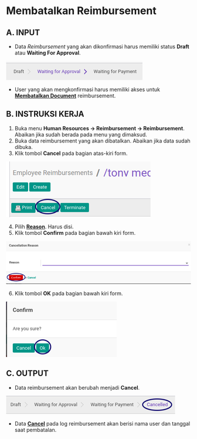 # Membatalkan Reimbursement

## A. INPUT

* Data *Reimbursement* yang akan dikonfirmasi harus memiliki status **Draft** atau **Waiting For Approval**.

![](../../img/reimbursement/status-waiting-for-approval.png)

* User yang akan mengkonfirmasi harus memiliki akses untuk **[Membatalkan Document](./penjelasan.md#field-can-cancel)** reimbursement.

## B. INSTRUKSI KERJA

1. Buka menu **Human Resources -> Reimbursement -> Reimbursement**. Abaikan jika sudah berada pada menu yang dimaksud.
2. Buka data reimbursement yang akan dibatalkan. Abaikan jika data sudah dibuka.
3. Klik tombol **Cancel** pada bagian atas-kiri form.

![](../../img/reimbursement/tombol-cancel.png)

4. Pilih **[Reason](./penjelasan.md#field-cancel-reason)**. Harus disi.
5. Klik tombol **Confirm** pada bagian bawah kiri form.

![](../../img/reimbursement/tombol-cancel-confirm.png)

6. Klik tombol **OK** pada bagian bawah kiri form.

![](../../img/reimbursement/tombol-cancel-confirm-ok.png)

## C. OUTPUT

* Data reimbursement akan berubah menjadi **Cancel**.

![](../../img/reimbursement/status-cancel.png)

* Data **[Cancel](./penjelasan.md#field-log-cancel)** pada log reimbursement akan berisi nama user dan tanggal saat pembatalan.
